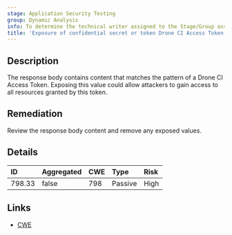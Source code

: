 ```yaml
---
stage: Application Security Testing
group: Dynamic Analysis
info: To determine the technical writer assigned to the Stage/Group associated with this page, see https://handbook.gitlab.com/handbook/product/ux/technical-writing/#assignments
title: 'Exposure of confidential secret or token Drone CI Access Token'
---
```


## Description

The response body contains content that matches the pattern of a Drone CI Access Token.
Exposing this value could allow attackers to gain access to all resources granted by this token.

## Remediation

Review the response body content and remove any exposed values.

## Details

| ID | Aggregated | CWE | Type | Risk |
|:---|:-----------|:----|:-----|:-----|
| 798.33 | false | 798 | Passive | High |

## Links

- [CWE](https://cwe.mitre.org/data/definitions/798.html)
